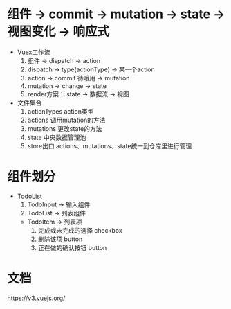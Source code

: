 # 组件 -> commit -> mutation -> state -> 视图变化 -> 响应式
 - Vuex工作流
    1. 组件 -> dispatch -> action
    2. dispatch -> type(actionType) -> 某一个action
    3. action -> commit 待哦用 -> mutation
    4. mutation -> change -> state
    5. render方案： state -> 数据流 -> 视图
- 文件集合
    1. actionTypes action类型
    2. actions  调用mutation的方法
    3. mutations 更改state的方法
    4. state   中央数据管理池
    5. store出口 actions、mutations、state统一到仓库里进行管理
# 组件划分
 - TodoList
   1. TodoInput -> 输入组件
   2. TodoList -> 列表组件
     - TodoItem -> 列表项
        1. 完成或未完成的选择 checkbox
        2.  删除该项  button
        3.  正在做的确认按钮 button
# 文档
 https://v3.vuejs.org/